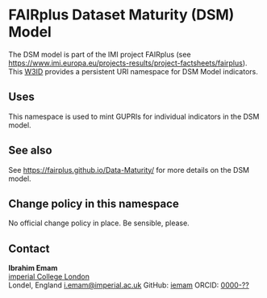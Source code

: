 # FAIRplus Dataset Maturity (DSM) Model
The DSM model is part of the IMI project FAIRplus (see <https://www.imi.europa.eu/projects-results/project-factsheets/fairplus>). This [W3ID](https://w3id.org) provides a persistent URI namespace for DSM Model indicators.

## Uses
This namespace is used to mint GUPRIs for individual indicators in the DSM model. 

## See also
See <https://fairplus.github.io/Data-Maturity/> for more details on the DSM model. 

## Change policy in this namespace
No official change policy in place. Be sensible, please.

## Contact
**Ibrahim Emam**  
[imperial College London](https://www.imperial.ac.uk/)  
Londel, England
<i.emam@imperial.ac.uk>
GitHub: [iemam](https://github.com/iemam)
ORCID: [0000-??](https://orcid.org/0000-??)  
